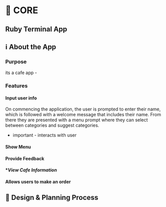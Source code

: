 # 🌳 CORE

## Ruby Terminal App

## ℹ️ About the App

### Purpose

its a cafe app - 

### Features

#### **Input user info**
On commencing the application, the user is prompted to enter their name, which is followed with a welcome message that includes their name. From there they are presented with a menu prompt where they can select between categories and suggest categories.
 - important - interacts with user
#### **Show Menu**

#### **Provide Feedback**

#### **View Cafe Information*

#### **Allows users to make an order**



## 📝 Design & Planning Process

